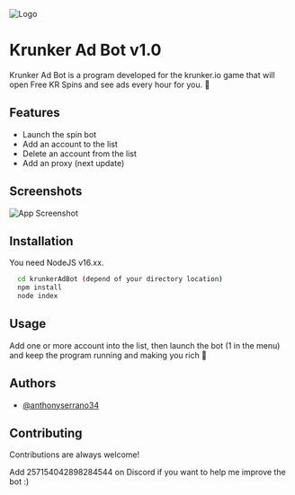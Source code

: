 
![Logo](https://i.imgur.com/FJTBeko.png)

# Krunker Ad Bot v1.0

Krunker Ad Bot is a program developed for the krunker.io game that will open Free KR Spins and see ads every hour for you. 🎡


## Features

- Launch the spin bot
- Add an account to the list
- Delete an account from the list
- Add an proxy (next update)


## Screenshots

![App Screenshot](https://i.imgur.com/00OujSE.png)

## Installation

You need NodeJS v16.xx.

```bash
  cd krunkerAdBot (depend of your directory location)
  npm install
  node index
```

## Usage

Add one or more account into the list, then launch the bot (1 in the menu) and keep the program running and making you rich 🤑


## Authors

- [@anthonyserrano34](https://www.github.com/anthonyserrano34)


## Contributing

Contributions are always welcome!

Add 257154042898284544 on Discord if you want to help me improve the bot :)










